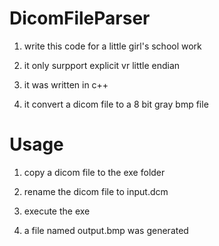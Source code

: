 # DicomFileParser 

1. write this code for a little girl's school work

2. it only surpport explicit vr little endian 

3. it was written in c++

4. it convert a dicom file to a 8 bit gray bmp file

# Usage
1. copy a dicom file to the exe folder

2. rename the dicom file to input.dcm

3. execute the exe

4. a file named output.bmp was generated
